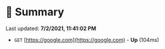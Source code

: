 # 📖 Summary
Last updated: **7/2/2021, 11:41:02 PM**

- `GET` [https://google.com](https://google.com) - **Up** (104ms)
